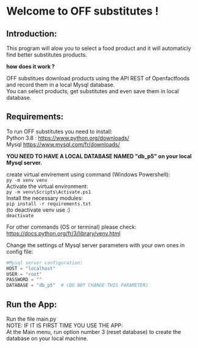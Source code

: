 # Welcome to OFF substitutes !  

## Introduction:  

This program will alow you to select a food product and it will automaticly find
better substitutes products.  

__how does it work ?__

OFF substitues download products using the API REST of Openfactfoods and record
them in a local Mysql database.  
You can select products, get substitutes and even save them in local database.  

## Requirements: 

To run OFF substitutes you need to install:  
Python 3.8 : https://www.python.org/downloads/  
Mysql https://www.mysql.com/fr/downloads/  
  
__YOU NEED TO HAVE A LOCAL DATABASE NAMED "db_p5" on your local Mysql server.__  
  
create virtual envirement using command (Windows Powershell):  
``py -m venv venv``  
Activate the virtual environment:  
``py -m venv\Scripts\Activate.ps1 ``  
Install the necessary modules:  
``pip install -r requirements.txt ``  
(to deactivate venv use :)  
``deactivate``  

For other commands (OS or terminal) please check:  
https://docs.python.org/fr/3/library/venv.html  
  
Change the settings of Mysql server parameters with your own ones in config 
file:  

```python 
#Mysql server configuration:
HOST = "localhost"
USER = "root"
PASSWORD = ""
DATABASE = "db_p5"  # (DO NOT CHANGE THIS PARAMETER)
```


## Run the App:

Run the file main.py  
NOTE: IF IT IS FIRST TIME YOU USE THE APP:  
At the Main menu, run option number 3 (reset database) to create the database
on your local machine.
